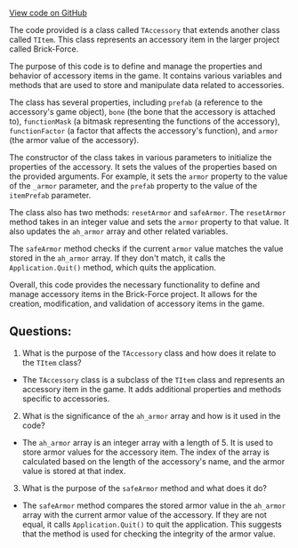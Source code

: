 [View code on GitHub](https://github.com/TieHaxJan/Brick-Force/Assembly-CSharp\TAccessory.cs)

The code provided is a class called `TAccessory` that extends another class called `TItem`. This class represents an accessory item in the larger project called Brick-Force. 

The purpose of this code is to define and manage the properties and behavior of accessory items in the game. It contains various variables and methods that are used to store and manipulate data related to accessories.

The class has several properties, including `prefab` (a reference to the accessory's game object), `bone` (the bone that the accessory is attached to), `functionMask` (a bitmask representing the functions of the accessory), `functionFactor` (a factor that affects the accessory's function), and `armor` (the armor value of the accessory).

The constructor of the class takes in various parameters to initialize the properties of the accessory. It sets the values of the properties based on the provided arguments. For example, it sets the `armor` property to the value of the `_armor` parameter, and the `prefab` property to the value of the `itemPrefab` parameter.

The class also has two methods: `resetArmor` and `safeArmor`. The `resetArmor` method takes in an integer value and sets the `armor` property to that value. It also updates the `ah_armor` array and other related variables.

The `safeArmor` method checks if the current `armor` value matches the value stored in the `ah_armor` array. If they don't match, it calls the `Application.Quit()` method, which quits the application.

Overall, this code provides the necessary functionality to define and manage accessory items in the Brick-Force project. It allows for the creation, modification, and validation of accessory items in the game.
## Questions: 
 1. What is the purpose of the `TAccessory` class and how does it relate to the `TItem` class? 
- The `TAccessory` class is a subclass of the `TItem` class and represents an accessory item in the game. It adds additional properties and methods specific to accessories.

2. What is the significance of the `ah_armor` array and how is it used in the code? 
- The `ah_armor` array is an integer array with a length of 5. It is used to store armor values for the accessory item. The index of the array is calculated based on the length of the accessory's name, and the armor value is stored at that index.

3. What is the purpose of the `safeArmor` method and what does it do? 
- The `safeArmor` method compares the stored armor value in the `ah_armor` array with the current armor value of the accessory. If they are not equal, it calls `Application.Quit()` to quit the application. This suggests that the method is used for checking the integrity of the armor value.